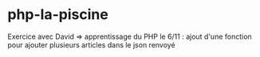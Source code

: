 ﻿# php-la-piscine
Exercice avec David => apprentissage du PHP
le 6/11 : ajout d'une fonction pour ajouter plusieurs articles dans le json renvoyé  
